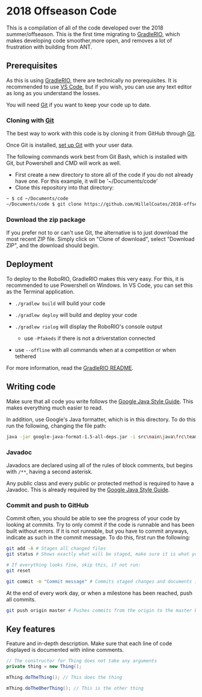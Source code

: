 # 2018 Offseason Code

This is a compilation of all of the code developed over the 2018 summer/offseason. This is the first time migrating to [GradleRIO](https://github.com/Open-RIO/GradleRIO), which makes developing code smoother,more open, and removes a lot of frustration with building from ANT.

## Prerequisites

As this is using [GradleRIO](https://github.com/Open-RIO/GradleRIO), there are technically no prerequisites. It is recommended to use [VS Code](https://code.visualstudio.com/), but if you wish, you can use any text editor as long as you understand the losses.

You will need [Git](https://git-scm.com/) if you want to keep your code up to date.

### Cloning with [Git](https://git-scm.com/)

The best way to work with this code is by cloning it from GitHub through [Git](https://git-scm.com/).

Once Git is installed, [set up Git](https://git-scm.com/book/en/v2/Getting-Started-First-Time-Git-Setup) with your user data.

The following commands work best from Git Bash, which is installed with Git, but Powershell and CMD will work as well.

- First create a new directory to store all of the code if you do not already have one. For this example, it will be '~/Documents/code'
- Clone this repository into that directory:
```sh
~ $ cd ~/Documents/code
~/Documents/code $ git clone https://github.com/HillelCoates/2018-offseason.git
```

### Download the zip package

If you prefer not to or can't use Git, the alternative is to just download the most recent ZIP file. Simply click on "Clone of download", select "Download ZIP", and the download should begin.

## Deployment

To deploy to the RoboRIO, GradleRIO makes this very easy. For this, it is recommended to use Powershell on Windows. In VS Code, you can set this as the Terminal application.
- `./gradlew build` will build your code
- `./gradlew deploy` will build and deploy your code
- `./gradlew riolog` will display the RoboRIO's console output
    - use `-Pfakeds` if there is not a driverstation connected

- use `--offline` with all commands when at a competition or when tethered

For more information, read the [GradleRIO README](https://github.com/Open-RIO/GradleRIO/blob/master/README.md).

## Writing code

Make sure that all code you write follows the [Google Java Style Guide](https://google.github.io/styleguide/javaguide.html). This makes everything much easier to read.

In addition, use Google's Java formatter, which is in this directory. To do this run the following, changing the file path:
```sh
java -jar google-java-format-1.5-all-deps.jar -i src\main\java\frc\team4077\robot\folder\file.java
```

### Javadoc

Javadocs are declared using all of the rules of block comments, but begins with `/**`, having a second asterisk.

Any public class and every public or protected method is required to have a Javadoc. This is already required by the [Google Java Style Guide](https://google.github.io/styleguide/javaguide.html#s7-javadoc).

### Commit and push to GitHub

Commit often, you should be able to see the progress of your code by looking at commits. Try to only commit if the code is runnable and has been built without errors. If it is not runnable, but you have to commit anyways, indicate as such in the commit message. To do this, first run the following:
```sh
git add -A # Stages all changed files
git status # Shows exactly what will be staged, make sure it is what you changed

# If everything looks fine, skip this, if not run:
git reset

git commit -m "Commit message" # Commits staged changes and documents it with the commit message
```

At the end of every work day, or when a milestone has been reached, push all commits.
```sh
git push origin master # Pushes commits from the origin to the master branch
```

## Key features

Feature and in-depth description. Make sure that each line of code displayed is documented with inline comments.
```java
// The constructor for Thing does not take any arguments
private thing = new Thing();

mThing.doTheThing(); // This does the thing

mThing.doTheOherThing(); // This is the other thing
```